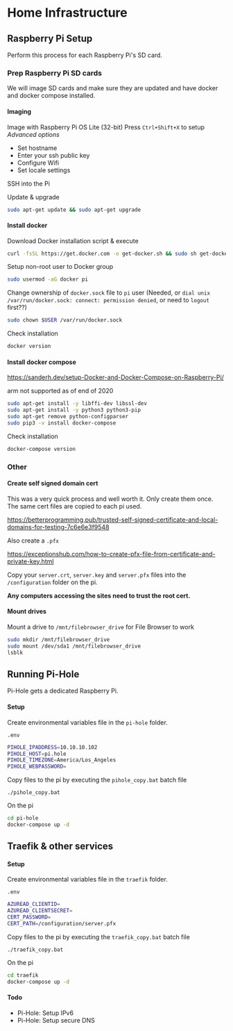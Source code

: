 # Home Infrastructure

## Raspberry Pi Setup

Perform this process for each Raspberry Pi's SD card.

### Prep Raspberry Pi SD cards

We will image SD cards and make sure they are updated and have docker and docker compose installed.

#### Imaging

Image with Raspberry Pi OS Lite (32-bit)
Press `Ctrl+Shift+X` to setup *Advanced options*
- Set hostname
- Enter your ssh public key
- Configure Wifi
- Set locale settings

SSH into the Pi

Update & upgrade
```bash
sudo apt-get update && sudo apt-get upgrade
```

#### Install docker

Download Docker installation script & execute
```bash
curl -fsSL https://get.docker.com -o get-docker.sh && sudo sh get-docker.sh
```

Setup non-root user to Docker group
```bash
sudo usermod -aG docker pi
```

Change ownership of `docker.sock` file to `pi` user (Needed, or `dial unix /var/run/docker.sock: connect: permission denied`, or need to `logout` first??)
```bash
sudo chown $USER /var/run/docker.sock
```

Check installation
```bash
docker version
```

#### Install docker compose

https://sanderh.dev/setup-Docker-and-Docker-Compose-on-Raspberry-Pi/

arm not supported as of end of 2020

```bash
sudo apt-get install -y libffi-dev libssl-dev
sudo apt-get install -y python3 python3-pip
sudo apt-get remove python-configparser
sudo pip3 -v install docker-compose
```

Check installation
```bash
docker-compose version
```

### Other

#### Create self signed domain cert

This was a very quick process and well worth it. Only create them once. The same cert files are copied to each pi used.

https://betterprogramming.pub/trusted-self-signed-certificate-and-local-domains-for-testing-7c6e6e3f9548

Also create a `.pfx`

https://exceptionshub.com/how-to-create-pfx-file-from-certificate-and-private-key.html

Copy your `server.crt`, `server.key` and `server.pfx` files into the `/configuration` folder on the pi.

**Any computers accessing the sites need to trust the root cert.**

#### Mount drives

Mount a drive to `/mnt/filebrowser_drive` for File Browser to work

```bash
sudo mkdir /mnt/filebrowser_drive
sudo mount /dev/sda1 /mnt/filebrowser_drive
lsblk
```





## Running Pi-Hole

Pi-Hole gets a dedicated Raspberry Pi.

#### Setup

Create environmental variables file in the `pi-hole` folder.

`.env`
```bash
PIHOLE_IPADDRESS=10.10.10.102
PIHOLE_HOST=pi.hole
PIHOLE_TIMEZONE=America/Los_Angeles
PIHOLE_WEBPASSWORD=
```

Copy files to the pi by executing the `pihole_copy.bat` batch file

```
./pihole_copy.bat
```

On the pi

```bash
cd pi-hole
docker-compose up -d
```

## Traefik & other services

#### Setup

Create environmental variables file in the `traefik` folder.

`.env`
```bash
AZUREAD_CLIENTID=
AZUREAD_CLIENTSECRET=
CERT_PASSWORD=
CERT_PATH=/configuration/server.pfx
```

Copy files to the pi by executing the `traefik_copy.bat` batch file

```
./traefik_copy.bat
```

On the pi

```bash
cd traefik
docker-compose up -d
```

#### Todo

- Pi-Hole: Setup IPv6
- Pi-Hole: Setup secure DNS